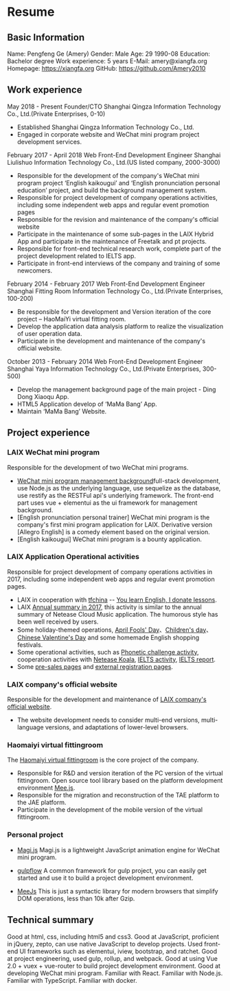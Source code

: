 # Resume

## Basic Information

Name: Pengfeng Ge (Amery)
Gender: Male
Age: 29 1990-08
Education: Bachelor degree
Work experience: 5 years
E-Mail: amery&#64;xiangfa.org
Homepage: https://xiangfa.org
GitHub: https://github.com/Amery2010

## Work experience

May 2018 - Present  Founder/CTO  Shanghai Qingza Information Technology Co., Ltd.(Private Enterprises, 0-10)

* Established Shanghai Qingza Information Technology Co., Ltd.
* Engaged in corporate website and WeChat mini program project development services.

February 2017 - April 2018  Web Front-End Development Engineer  Shanghai Liulishuo Information Technology Co., Ltd.(US listed company, 2000-3000)

* Responsible for the development of the company's WeChat mini program project ‘English kaikougui’ and ‘English pronunciation personal education’ project, and build the background management system.
* Responsible for project development of company operations activities, including some independent web apps and regular event promotion pages
* Responsible for the revision and maintenance of the company's official website
* Participate in the maintenance of some sub-pages in the LAIX Hybrid App and participate in the maintenance of Freetalk and pt projects.
* Responsible for front-end technical research work, complete part of the project development related to IELTS app.
* Participate in front-end interviews of the company and training of some newcomers.

February 2014 - February 2017  Web Front-End Development Engineer  Shanghai Fitting Room Information Technology Co., Ltd.(Private Enterprises, 100-200)

* Be responsible for the development and Version iteration of the core project – HaoMaiYi virtual fitting room. 
* Develop the application data analysis platform to realize the visualization of user operation data. 
* Participate in the development and maintenance of the company's official website.

October 2013 - February 2014  Web Front-End Development Engineer  Shanghai Yaya Information Technology Co., Ltd.(Private Enterprises, 300-500)

* Develop the management background page of the main project - Ding Dong Xiaoqu App. 
* HTML5 Application develop of ‘MaMa Bang’ App. 
* Maintain ‘MaMa Bang’ Website.

## Project experience

### LAIX WeChat mini program

Responsible for the development of two WeChat mini programs.
* [WeChat mini program management background](https://gaea.liulishuo.com/)full-stack development, use Node.js as the underlying language, use sequelize as the database, use restify as the RESTFul api's underlying framework. The front-end part uses vue + elementui as the ui framework for management background.
* [English pronunciation personal trainer] WeChat mini program is the company's first mini program application for LAIX. Derivative version [Allegro English] is a comedy element based on the original version.
* [English kaikougui] WeChat mini program is a bounty application.

### LAIX Application Operational activities

Responsible for project development of company operations activities in 2017, including some independent web apps and regular event promotion pages.
* LAIX in cooperation with [tfchina](http://www.tfchina.org/) -- [You learn English, I donate lessons](https://hybrid.liulishuo.com/lls-csr/).
* LAIX [Annual summary in 2017](https://hybrid.liulishuo.com/annual-summary-2017/), this activity is similar to the annual summary of Netease Cloud Music application. The humorous style has been well received by users.
* Some holiday-themed operations, [April Fools' Day](https://hybrid.liulishuo.com/top-stories/)、[Children's day](https://hybrid.liulishuo.com/life-tester/)、[Chinese Valentine's Day](https://hybrid.liulishuo.com/campaigns/tanabata-festival/index.html) and some homemade English shopping festivals.
* Some operational activities, such as [Phonetic challenge activity](https://hybrid.liulishuo.com/campaigns/phonetic-challenge/index.html), cooperation activities with [Netease Koala](https://hybrid.liulishuo.com/kaola/), [IELTS activity](https://hybrid.liulishuo.com/telis-bargain/), [IELTS report](https://hybrid.liulishuo.com/telis-pc-report/).
* Some [pre-sales pages](https://hybrid.liulishuo.com/campaigns/index.html) and [external registration pages](https://hybrid.liulishuo.com/campaign/index.html).

### LAIX company's official website

Responsible for the development and maintenance of [LAIX company's official website](https://www.liulishuo.com/).
* The website development needs to consider multi-end versions, multi-language versions, and adaptations of lower-level browsers.

### Haomaiyi virtual fittingroom

The [Haomaiyi virtual fittingroom](https://haomaiyi.ews.m.jaeapp.com/shop?shop_id=68837757) is the core project of the company.
* Responsible for R&D and version iteration of the PC version of the virtual fittingroom. Open source tool library based on the platform development environment [Mee.js](https://github.com/Amery2010/MeeJs).
* Responsible for the migration and reconstruction of the TAE platform to the JAE platform.
* Participate in the development of the mobile version of the virtual fittingroom.

### Personal project

* [Magi.js](https://github.com/Amery2010/magi.js)
Magi.js is a lightweight JavaScript animation engine for WeChat mini program.

* [gulpflow](https://github.com/Amery2010/gulpflow)
A common framework for gulp project, you can easily get started and use it to build a project development environment.

* [MeeJs](https://github.com/Amery2010/MeeJs)
This is just a syntactic library for modern browsers that simplify DOM operations, less than 10k after Gzip.

## Technical summary

Good at html, css, including html5 and css3.
Good at JavaScript, proficient in jQuery, zepto, can use native JavaScript to develop projects.
Used front-end UI frameworks such as elementui, iview, bootstrap, and ratchet.
Good at project engineering, used gulp, rollup, and webpack.
Good at using Vue 2.0 + vuex + vue-router to build project development environment.
Good at developing WeChat mini program.
Familiar with React.
Familiar with Node.js.
Familiar with TypeScript.
Familiar with docker.
